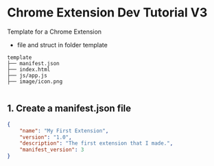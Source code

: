 # Chrome Extension Dev Tutorial V3


Template for a Chrome Extension
* file and struct in folder template
```
template
├── manifest.json
├── index.html
├── js/app.js
├── image/icon.png


```

## 1. Create a manifest.json file
```json
{
    "name": "My First Extension",
    "version": "1.0",
    "description": "The first extension that I made.",
    "manifest_version": 3
}
```

